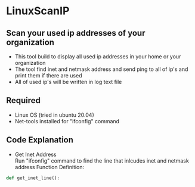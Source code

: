 # LinuxScanIP
## Scan your used ip addresses of your organization 

* This tool build to display all used ip addresses in your home or your organization
* The tool find inet and netmask address and send ping to all of ip's and print them if there are used
* All of used ip's will be written in log text file

## Required

* Linux OS (tried in ubuntu 20.04)
* Net-tools installed for "ifconfig" command

## Code Explanation

* Get Inet Address <br>
  Run "ifconfig" command to find the line that inlcudes inet and netmask address
  Function Definition:
```python
def get_inet_line():
```
